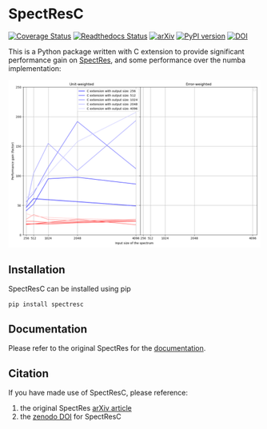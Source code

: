 # SpectResC
[![Coverage Status](https://coveralls.io/repos/github/cylammarco/SpectResC/badge.svg?branch=main)](https://coveralls.io/github/cylammarco/SpectResC?branch=main)
[![Readthedocs Status](https://readthedocs.org/projects/spectres/badge/?version=latest&style=flat)](https://spectres.readthedocs.io)
[![arXiv](https://img.shields.io/badge/arXiv-1705.05165-00ff00.svg)](https://arxiv.org/abs/1705.05165)
[![PyPI version](https://badge.fury.io/py/spectresc.svg)](https://badge.fury.io/py/spectresc)
[![DOI](https://zenodo.org/badge/DOI/.svg)](https://doi.org/)

This is a Python package written with C extension to provide significant performance gain on [SpectRes](https://github.com/ACCarnall/SpectRes), and some performance over the numba implementation:

![alt text](https://github.com/cylammarco/SpectResC/blob/main/speed_test/speed_test.png?raw=true)

## Installation

SpectResC can be installed using pip

```
pip install spectresc
```

## Documentation

Please refer to the original SpectRes for the [documentation](https://spectres.readthedocs.io).

## Citation

If you have made use of SpectResC, please reference:

1. the original SpectRes [arXiv article](https://arxiv.org/abs/1705.05165)
2. the [zenodo DOI](...) for SpectResC 
